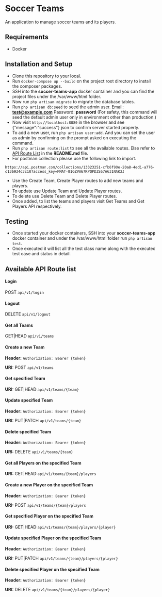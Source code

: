 # Soccer Teams

An application to manage soccer teams and its players.

## Requirements

- Docker

## Installation and Setup

- Clone this repository to your local.
- Run `docker-compose up --build` on the project root directory to install the composer packages.
- SSH into the **soccer-teams-app** docker container and you can find the project files under the /var/www/html folder. 
- Now run `php artisan migrate` to migrate the database tables.
- Run `php artisan db:seed` to seed the admin user. Email: **test@example.com** Password: **password** (For safety, this command will seed the default admin user only in environment other than production.) 
- Now visit `http://localhost:8080` in the browser and see {"message":"success"} json to confirm server started properly.
- To add a new user, run `php artisan user:add`. And you can set the user as admin by confirming on the prompt asked on executing the command.
- Run `php artisan route:list` to see all the available routes. Else refer to [API Route List](#available-route-list) in the **README.md** file.
- For postman collection please use the following link to import. 
```
https://api.postman.com/collections/13323251-cfb6f90e-20a8-4ed1-a776-c136934c3c10?access_key=PMAT-01GZVA67KPQPDZS67A631NAK2J
```
- Use the Create Team, Create Player routes to add new teams and players.
- To update use Update Team and Update Player routes.
- To delete use Delete Team and Delete Player routes.
- Once added, to list the teams and players visit Get Teams and Get Players API respectively.

## Testing

- Once started your docker containers, SSH into your **soccer-teams-app** docker container and under the /var/www/html folder run `php artisan test`.
- Once executed it will list all the test class name along with the executed test case and status in detail.

## Available API Route list

#### Login

POST `api/v1/login`

#### Logout

DELETE `api/v1/logout`

#### Get all Teams

GET|HEAD `api/v1/teams`

#### Create a new Team

**Header:** `Authorization: Bearer {token}`

**URI:** POST `api/v1/teams`

#### Get specified Team

**URI:** GET|HEAD `api/v1/teams/{team}`

#### Update specified Team

**Header:** `Authorization: Bearer {token}`

**URI:** PUT|PATCH `api/v1/teams/{team}`

#### Delete specified Team

**Header:** `Authorization: Bearer {token}`

**URI:** DELETE `api/v1/teams/{team}`

#### Get all Players on the specified Team

**URI:** GET|HEAD `api/v1/teams/{team}/players`

#### Create a new Player on the specified Team

**Header:** `Authorization: Bearer {token}`

**URI:** POST `api/v1/teams/{team}/players`

#### Get specified Player on the specified Team

**URI:** GET|HEAD `api/v1/teams/{team}/players/{player}`

#### Update specified Player on the specified Team

**Header:** `Authorization: Bearer {token}`

**URI:** PUT|PATCH `api/v1/teams/{team}/players/{player}`

#### Delete specified Player on the specified Team

**Header:** `Authorization: Bearer {token}`

**URI:** DELETE `api/v1/teams/{team}/players/{player}`
